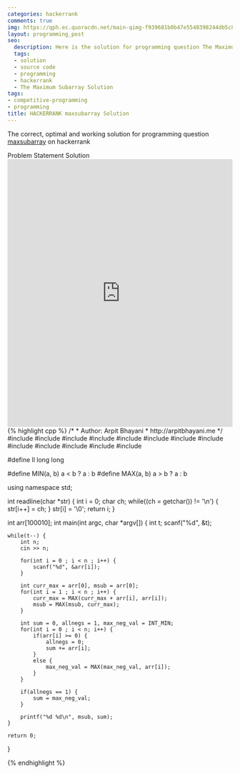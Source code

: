 ```yaml
---
categories: hackerrank
comments: true
img: https://qph.ec.quoracdn.net/main-qimg-f939681b0b47e5540398244db5c8966f?convert_to_webp=true
layout: programming_post
seo:
  description: Here is the solution for programming question The Maximum Subarray on hackerrank
  tags:
  - solution
  - source code
  - programming
  - hackerrank
  - The Maximum Subarray Solution
tags:
- competitive-programming
- programming
title: HACKERRANK maxsubarray Solution
---
```

The correct, optimal and working solution for programming question [maxsubarray](https://www.hackerrank.com/challenges/maxsubarray) on hackerrank

<div class="ui secondary pointing large menu">
  <a class="grey item" data-tab="problem-statement">
    Problem Statement
  </a>
  <a class="active item grey" data-tab="solution">
    Solution
  </a>
</div>
<div class="ui bottom attached tab" data-tab="problem-statement">
    <iframe src="https://www.hackerrank.com/challenges/maxsubarray" width="100%" height="600px" style="overflow: scroll; border: none;"></iframe>
</div>
<div class="ui bottom attached active tab" data-tab="solution">
{% highlight cpp %}
/*
 *  Author: Arpit Bhayani
 *  http://arpitbhayani.me
 */
#include <cmath>
#include <cstdio>
#include <cstdlib>
#include <climits>
#include <deque>
#include <iostream>
#include <list>
#include <limits>
#include <map>
#include <queue>
#include <set>
#include <stack>
#include <vector>

#define ll long long

#define MIN(a, b) a < b ? a : b
#define MAX(a, b) a > b ? a : b

using namespace std;

int readline(char *str) {
    int i = 0;
    char ch;
    while((ch = getchar()) != '\n') {
        str[i++] = ch;
    }
    str[i] = '\0';
    return i;
}

int arr[100010];
int main(int argc, char *argv[]) {
    int t;
    scanf("%d", &t);

    while(t--) {
        int n;
        cin >> n;

        for(int i = 0 ; i < n ; i++) {
            scanf("%d", &arr[i]);
        }

        int curr_max = arr[0], msub = arr[0];
        for(int i = 1 ; i < n ; i++) {
            curr_max = MAX(curr_max + arr[i], arr[i]);
            msub = MAX(msub, curr_max);
        }

        int sum = 0, allnegs = 1, max_neg_val = INT_MIN;
        for(int i = 0 ; i < n; i++) {
            if(arr[i] >= 0) {
                allnegs = 0;
                sum += arr[i];
            }
            else {
                max_neg_val = MAX(max_neg_val, arr[i]);
            }
        }

        if(allnegs == 1) {
            sum = max_neg_val;
        }

        printf("%d %d\n", msub, sum);
    }

    return 0;
}

{% endhighlight %}
</div>
